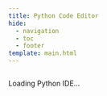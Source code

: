 ```yaml
---
title: Python Code Editor
hide:
  - navigation
  - toc
  - footer
template: main.html
---
```


<style>
/* Force full viewport height hierarchy */
html, body {
    height: 100vh !important;
    max-height: 100vh !important;
    overflow: hidden !important;
}

/* Material theme container overrides - force full height */
.md-container {
    height: 100vh !important;
    display: flex !important;
    flex-direction: column !important;
    padding: 0 !important;
}

.md-main {
    flex: 1 !important;
    min-height: 0 !important;
    display: flex !important;
    flex-direction: column !important;
}

.md-main__inner {
    flex: 1 !important;
    min-height: 0 !important;
    display: flex !important;
    margin: 0 !important;
    padding: 0 !important;
}

.md-content {
    flex: 1 !important;
    min-height: 0 !important;
    display: flex !important;
    flex-direction: column !important;
    position: relative !important;
    max-width: none !important;
    margin: 0 !important;
    padding: 0 !important;
}

.md-content__inner {
    flex: 1 !important;
    min-height: 0 !important;
    display: flex !important;
    flex-direction: column !important;
    margin: 0 !important;
    padding: 0 !important;
}

nav.md-tabs {
    display: none !important;
}

.md-header__button.md-logo {
    display: none !important;
}

.md-header__button.md-icon[for="__drawer"] {
    display: block !important;
}

/* Force article to fill */
.md-content__inner > article {
    flex: 1 !important;
    min-height: 0 !important;
    display: flex !important;
    flex-direction: column !important;
}

.md-grid {
    max-width: none !important;
    margin: 0 !important;
}

/* IDE app fills its container */
#code-editor-app {
    flex: 1 !important;
    min-height: 0 !important;
    display: flex !important;
    flex-direction: column !important;
    margin: 0 !important;
    padding: 0 !important;
}

/* Hide the title */
.md-content h1 {
    display: none !important;
}

/* Hide feedback widget on code editor page */
.md-feedback {
    display: none !important;
}

aside .md-source-file,
a.md-content__button:nth-child(1),
a.md-content__button:nth-child(2) {
    display: none !important;
}

</style>

<div id="code-editor-app">
    <!-- Editor will be initialized by code-editor.js -->
    <div class="editor-loading">
        <div class="loading-spinner"></div>
        <p>Loading Python IDE...</p>
    </div>
</div>

<script src="https://cdnjs.cloudflare.com/ajax/libs/monaco-editor/0.44.0/min/vs/loader.min.js"></script>
<script src="../assets/code-editor.js"></script>
